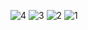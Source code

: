
![4](https://github.com/user-attachments/assets/805582a6-0340-47dd-98f2-aef100bddbdd)
![3](https://github.com/user-attachments/assets/6b82e229-c02a-439a-ab34-0592304fa4c5)
![2](https://github.com/user-attachments/assets/ac9dcc18-033d-4938-b13b-63862614380f)
![1](https://github.com/user-attachments/assets/61ee782d-1fbf-4497-a24b-2684e0071c96)

